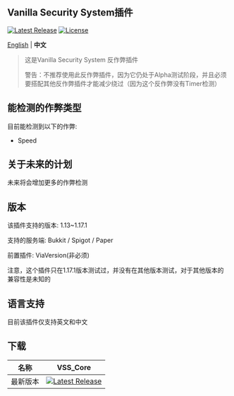 Vanilla Security System插件
--------
[![Latest Release](https://img.shields.io/github/v/release/3cxc/VSS)](https://github.com/3cxc/VSS)
[![License](https://img.shields.io/github/license/3cxc/VSS.svg)](https://github.com/3cxc/VSS/blob/master/LICENSE)

[English](https://github.com/3cxc/VSS/blob/master/README.md) | **中文**

> 这是Vanilla Security System 反作弊插件
> 
> 警告：不推荐使用此反作弊插件，因为它仍处于Alpha测试阶段，并且必须要搭配其他反作弊插件才能减少绕过（因为这个反作弊没有Timer检测）

## 能检测的作弊类型

目前能检测到以下的作弊:

- Speed

## 关于未来的计划

未来将会增加更多的作弊检测

## 版本

该插件支持的版本: 1.13~1.17.1

支持的服务端: Bukkit / Spigot / Paper 

前置插件: ViaVersion(非必须)

注意，这个插件只在1.17.1版本测试过，并没有在其他版本测试，对于其他版本的兼容性是未知的
## 语言支持

目前该插件仅支持英文和中文

## 下载
| 名称 | VSS_Core |
| --- | --- |
| 最新版本 | [![Latest Release](https://img.shields.io/github/v/release/3cxc/VSS)](https://github.com/3cxc/VSS/)
